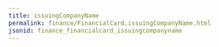 ```yaml
---
title: issuingCompanyName
permalink: finance/FinancialCard.issuingCompanyName.html
jsonid: finance_financialcard_issuingcompanyname
---
```

